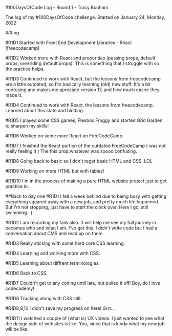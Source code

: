 #100DaysOfCode Log - Round 1 - Tracy Bonham

The log of my #100DaysOfCode challenge. Started on January 24, Monday, 2022

##Log


#R1D1
Started with Front End Development Libraries - React [freecodecamp]

#R1D2
Worked more with React and properities (passing props, default props, overriding default props). 
This is something that I struggle with so the practice helps.

#R1D3
Continued to work with React, but the lessons from freecodecamp are a little outdated, so I'm basically learning (old) new stuff. 
It's a bit confusing and makes me apreciate version 17, and how much easier they made it.

#R1D4
Continued to work with React, the lessons from freecodecamp. Learned about this.state and binding.

#R1D5
I played some CSS games, Flexbox Froggy and started Grid Garden to sharpen my skills!

#R1D6
Worked on some more React on FreeCodeCamp. 

#R1D7
I finished the React portion of the outdated FreeCodeCamp ( was not really feeling it ) The this.prop.whatever was soooo confusing.

#R1D8
Going back to basic so I don't reget basic HTML and CSS. LOL

#R1D9
Working on more HTML but with tables!


#R1D10
I'm in the process of making a pure HTML website project just to get practice in.

##Back to day one
#R1D1
I fell a week behind due to being busy with getting everything squared away with a new job, and pretty much life happened. But I'm not stopping, just have to start the clock over. Here I go, still swimming. :)

#R1D2
I am recording my fails also. It will help me see my full journey in becomes who and what I am. I've got this.
I didn't write code but I had a conversation about CMS and read up on them.

#R1D3
Really sticking with some hard core CSS learning.

#R1D4
Learning and working more with CSS.

#R1D5
Learning about diffrent terminologies.

#R1D6
Back to CSS.

#R1D7
Couldn't get to any coding until late, but pulled it off! Boy, do I love codecademy!

#R1D8
Trucking along with CSS still.

#R1D8,9,10
I didn't save my progress on here! Grrr...

#R1D11
I watched a couple of (what is) UX videos. I just wanted to see what the design side of websites is like. You, since that is kinda what my new job will be like.
